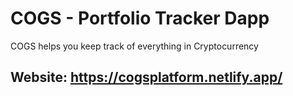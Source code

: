 # COGS - Portfolio Tracker Dapp

COGS helps you keep track of everything in Cryptocurrency

## Website: https://cogsplatform.netlify.app/
